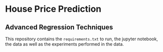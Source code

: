 # House Price Prediction
## Advanced Regression Techniques

This repository contains the ```requirements.txt``` to run, the  jupyter notebook, the data as well as the experiments performed in the data.
